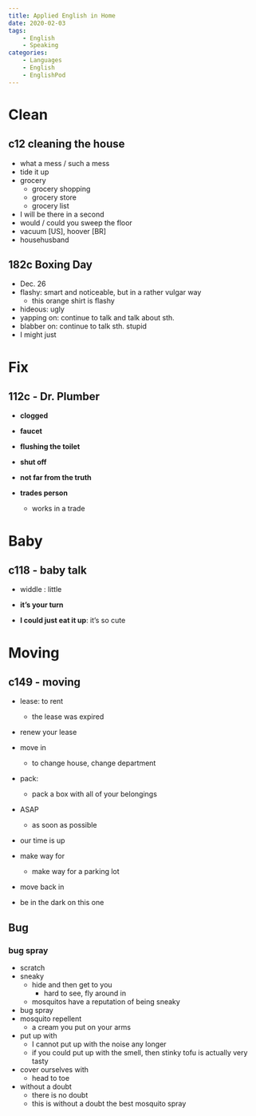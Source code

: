```yaml
---
title: Applied English in Home
date: 2020-02-03
tags: 
	- English
	- Speaking
categories: 
	- Languages
	- English
	- EnglishPod
---
```


# Clean

## c12 cleaning the house

+ what a mess / such a mess
+ tide it up
+ grocery
  + grocery shopping
  + grocery store
  + grocery list
+ I will be there in a second
+ would / could you sweep the floor
+ vacuum [US], hoover [BR]
+ househusband

## 182c Boxing Day

+ Dec. 26
+ flashy: smart and noticeable, but in a rather vulgar way
  + this orange shirt is flashy
+ hideous: ugly
+ yapping on: continue to talk and talk about sth.
+ blabber on: continue to talk sth. stupid
+ I might just

# Fix

## 112c - Dr. Plumber

+ __clogged__
+ __faucet__
+ __flushing the toilet__
+ __shut off__


+ __not far from the truth__
+ __trades person__
  + works in a trade



# Baby

## c118 - baby talk

+ widdle : little

+ __it’s your turn__
+ __I could just eat it up__: it’s so cute



# Moving

## c149 - moving

+ lease: to rent
  + the lease was expired
+ renew your lease
+ move in
  + to change house, change department
+ pack: 
  + pack a box with all of your belongings

+ ASAP
  + as soon as possible
+ our time is up
+ make way for
  + make way for a parking lot

+ move back in 
+ be in the dark on this one



## Bug
### bug spray
+ scratch
+ sneaky
    + hide and then get to you
        + hard to see, fly around in
    + mosquitos have a reputation of being sneaky 
+ bug spray
+ mosquito repellent
    + a cream you put on your arms 
+ put up with
    + I cannot put up with the noise any longer
    + if you could put up with the smell, then stinky tofu is actually very tasty
+ cover ourselves with
    + head to toe
+ without a doubt
    + there is no doubt
    + this is without a doubt the best mosquito spray